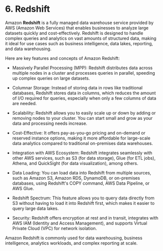 # 6. Redshift

Amazon **Redshift** is a fully managed data warehouse service provided by AWS (Amazon Web Services) that enables businesses to analyze large datasets quickly and cost-effectively. Redshift is designed to handle complex queries and analytics on vast amounts of structured data, making it ideal for use cases such as business intelligence, data lakes, reporting, and data warehousing.

Here are key features and concepts of Amazon Redshift:

- Massively Parallel Processing (MPP): Redshift distributes data across multiple nodes in a cluster and processes queries in parallel, speeding up complex queries on large datasets.

- Columnar Storage: Instead of storing data in rows like traditional databases, Redshift stores data in columns, which reduces the amount of I/O required for queries, especially when only a few columns of data are needed.

- Scalability: Redshift allows you to easily scale up or down by adding or removing nodes to your cluster. You can start small and grow as your data and processing needs increase.

- Cost-Effective: It offers pay-as-you-go pricing and on-demand or reserved instance options, making it more affordable for large-scale data analytics compared to traditional on-premises data warehouses.

- Integration with AWS Ecosystem: Redshift integrates seamlessly with other AWS services, such as S3 (for data storage), Glue (for ETL jobs), Athena, and QuickSight (for data visualization), among others.

- Data Loading: You can load data into Redshift from multiple sources, such as Amazon S3, Amazon RDS, DynamoDB, or on-premises databases, using Redshift's COPY command, AWS Data Pipeline, or AWS Glue.

- Redshift Spectrum: This feature allows you to query data directly from S3 without having to load it into Redshift first, which makes it easier to query large data lakes.

- Security: Redshift offers encryption at rest and in transit, integrates with AWS IAM (Identity and Access Management), and supports Virtual Private Cloud (VPC) for network isolation.

Amazon Redshift is commonly used for data warehousing, business intelligence, analytics workloads, and complex reporting at scale.
